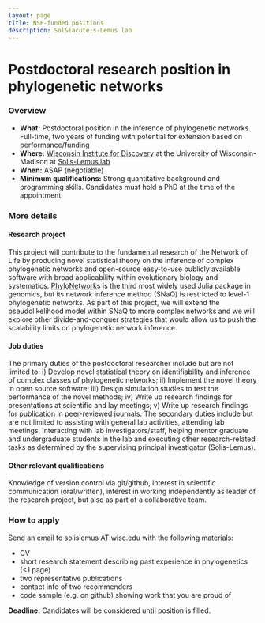 ```yaml
---
layout: page
title: NSF-funded positions
description: Sol&iacute;s-Lemus lab
---
```


# Postdoctoral research position in phylogenetic networks

### Overview 

- **What:** Postdoctoral position in the inference of phylogenetic networks. Full-time, two years of funding with potential for extension based on performance/funding
- **Where:** [Wisconsin Institute for Discovery](https://wid.wisc.edu) at the University of Wisconsin-Madison at [Solis-Lemus lab](https://solislemuslab.github.io/)
- **When:** ASAP (negotiable)
- **Minimum qualifications:** Strong quantitative background and programming skills. Candidates must hold a PhD at the time of the appointment

### More details

#### Research project
This project will contribute to the fundamental research of the Network of Life by producing novel statistical theory on the inference of complex phylogenetic networks and open-source easy-to-use publicly available software with broad applicability within evolutionary biology and systematics. [PhyloNetworks](https://github.com/crsl4/PhyloNetworks.jl) is the third most widely used Julia package in genomics, but its network inference method (SNaQ) is restricted to level-1 phylogenetic networks. As part of this project, we will extend the pseudolikelihood model within SNaQ to more complex networks and we will explore other divide-and-conquer strategies that would allow us to push the scalability limits on phylogenetic network inference.

#### Job duties
The primary duties of the postdoctoral researcher include but are not limited to: i) Develop novel statistical theory on identifiability and inference of complex classes of phylogenetic networks; ii) Implement the novel theory in open source software; iii) Design simulation studies to test the performance of the novel methods; iv) Write up research findings for presentations at scientific and lay meetings; v) Write up research findings for publication in peer-reviewed journals. The secondary duties include but are not limited to assisting with general lab activities, attending lab meetings, interacting with lab investigators/staff, helping mentor graduate and undergraduate students in the lab and executing other research-related tasks as determined by the supervising principal investigator (Solis-Lemus).

#### Other relevant qualifications
Knowledge of version control via git/github, interest in scientific communication (oral/written), interest in working independently as leader of the research project, but also as part of a collaborative team.

### How to apply

Send an email to solislemus AT wisc.edu with the following materials:
- CV
- short research statement describing past experience in phylogenetics (<1 page)
- two representative publications 
- contact info of two recommenders
- code sample (e.g. on github) showing work that you are proud of

**Deadline:** Candidates will be considered until position is filled.

